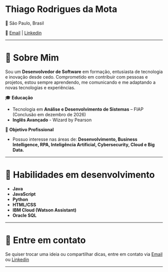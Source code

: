 # **Thiago Rodrigues da Mota**

📍 São Paulo, Brasil

📧 [Email](mailto:thiago_mota123@hotmail.com) | [Linkedin](https://www.linkedin.com/in/thiagomoota/)

---

 # 📌 **Sobre Mim**
 
Sou um **Desenvolvedor de Software** em formação, entusiasta de tecnologia e inovação desde cedo. Comprometido em contribuir com pessoas e projetos, estou sempre aprendendo, me comunicando e me adaptando a novas tecnologias e experiências.

🎓 **Educação**

- Tecnologia em **Análise e Desenvolvimento de Sistemas** – FIAP (Conclusão em dezembro de 2026)
- **Inglês Avançado** - Wizard by Pearson

💼 **Objetivo Profissional**

- Possuo interesse nas áreas de: **Desenvolvimento, Business Intelligence, RPA, Inteligência Artificial, Cybersecurity, Cloud e Big Data.**

---

# 🚀 **Habilidades em desenvolvimento**

- **Java**
- **JavaScript**
- **Python**
- **HTML/CSS**
- **IBM Cloud (Watson Assistant)**
- **Oracle SQL**
  
---

# 💬 Entre em contato

Se quiser trocar uma ideia ou compartilhar dicas, entre em contato via [Email](mailto:thiago_mota123@hotmail.com) ou [Linkedin](https://www.linkedin.com/in/thiagomoota/)

---

